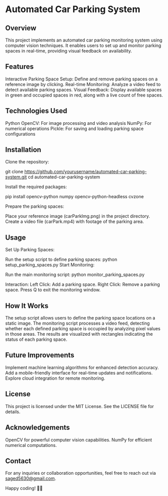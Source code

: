 # Automated Car Parking System

## Overview

This project implements an automated car parking monitoring system using computer vision techniques. It enables users to set up and monitor parking spaces in real-time, providing visual feedback on availability.

## Features

Interactive Parking Space Setup: Define and remove parking spaces on a reference image by clicking.
Real-time Monitoring: Analyze a video feed to detect available parking spaces.
Visual Feedback: Display available spaces in green and occupied spaces in red, along with a live count of free spaces.

## Technologies Used

Python
OpenCV: For image processing and video analysis
NumPy: For numerical operations
Pickle: For saving and loading parking space configurations

## Installation

Clone the repository:

git clone https://github.com/yourusername/automated-car-parking-system.git
cd automated-car-parking-system

Install the required packages:

pip install opencv-python numpy opencv-python-headless cvzone

Prepare the parking spaces:

Place your reference image (carParkImg.png) in the project directory.
Create a video file (carPark.mp4) with footage of the parking area.

## Usage

Set Up Parking Spaces:

Run the setup script to define parking spaces:
python setup_parking_spaces.py
Start Monitoring:

Run the main monitoring script:
python monitor_parking_spaces.py

Interaction:
Left Click: Add a parking space.
Right Click: Remove a parking space.
Press Q to exit the monitoring window.

## How It Works

The setup script allows users to define the parking space locations on a static image.
The monitoring script processes a video feed, detecting whether each defined parking space is occupied by analyzing pixel values in those areas.
The results are visualized with rectangles indicating the status of each parking space.

## Future Improvements

Implement machine learning algorithms for enhanced detection accuracy.
Add a mobile-friendly interface for real-time updates and notifications.
Explore cloud integration for remote monitoring.

## License

This project is licensed under the MIT License. See the LICENSE file for details.

## Acknowledgements

OpenCV for powerful computer vision capabilities.
NumPy for efficient numerical computations.

## Contact

For any inquiries or collaboration opportunities, feel free to reach out via saged5630@gmail.com.

Happy coding! 🚗✨
